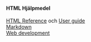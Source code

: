 #### HTML Hjälpmedel

[HTML Reference](https://developer.mozilla.org/en-US/docs/Web/HTML/Reference)
och [User guide](https://developer.mozilla.org/en-US/docs/Web/HTML)<br>
[Markdown](https://daringfireball.net/projects/markdown/)<br>
[Web development](https://developer.mozilla.org/en-US/docs/Learn)
